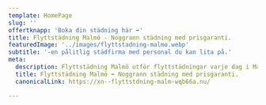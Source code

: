 ```yaml
---
template: HomePage
slug: ''
offertknapp: 'Boka din städning här ➡️'
title: Flyttstädning Malmö - Noggrann städning med prisgaranti.
featuredImage: '../images/flyttstadning-malmo.webp'
subtitle: '-en pålitlig städfirma med personal du kan lita på.'
meta:
  description: Flyttstädning Malmö utför flyttstädningar varje dag i Malmö. Vi arbetar noggrant samtidigt som vi har en prisgaranti. ➡️ Boka idag!
  title: Flyttstädning Malmö ➡️ Noggrann städning med prisgaranti.
  canonicalLink: https://xn--flyttstdning-malm-wqb66a.nu/

---
```

